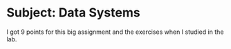 # Subject: Data Systems
I got 9 points for this big assignment and the exercises when I studied in the lab.
